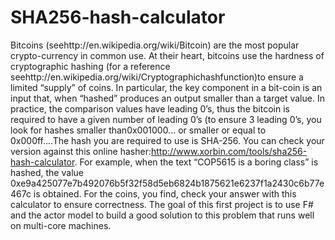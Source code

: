 # SHA256-hash-calculator
Bitcoins (seehttp://en.wikipedia.org/wiki/Bitcoin) are the most popular crypto-currency in common use. At their heart, bitcoins use the hardness of cryptographic hashing (for a reference seehttp://en.wikipedia.org/wiki/Cryptographichashfunction)to ensure a limited “supply” of coins.  In particular, the key component in a bit-coin is an input that, when “hashed” produces an output smaller than a target value.  In practice, the comparison values have leading  0’s, thus the bitcoin is required to have a given number of leading 0’s (to ensure 3 leading 0’s, you look for hashes smaller than0x001000... or smaller or equal to 0x000ff....The hash you are required to use is SHA-256.  You can check your version against this online hasher:http://www.xorbin.com/tools/sha256-hash-calculator. For example, when the text “COP5615 is a boring class” is hashed, the value 0xe9a425077e7b492076b5f32f58d5eb6824b1875621e6237f1a2430c6b77e467c is obtained.  For the coins, you find, check your answer with this calculator to ensure correctness. The goal of this first project is to use F# and the actor model to build a good solution to this problem that runs well on multi-core machines.
